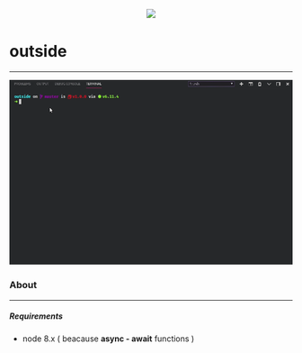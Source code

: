 <div align="center">
  
  ![](https://images.emojiterra.com/mozilla/512px/1f308.png)
  
</div>

# outside
---

<div align="center">
  
  ![](gif/outside.gif)
  
</div>


### About
---
##### Requirements
- node 8.x ( beacause **async - await** functions )
